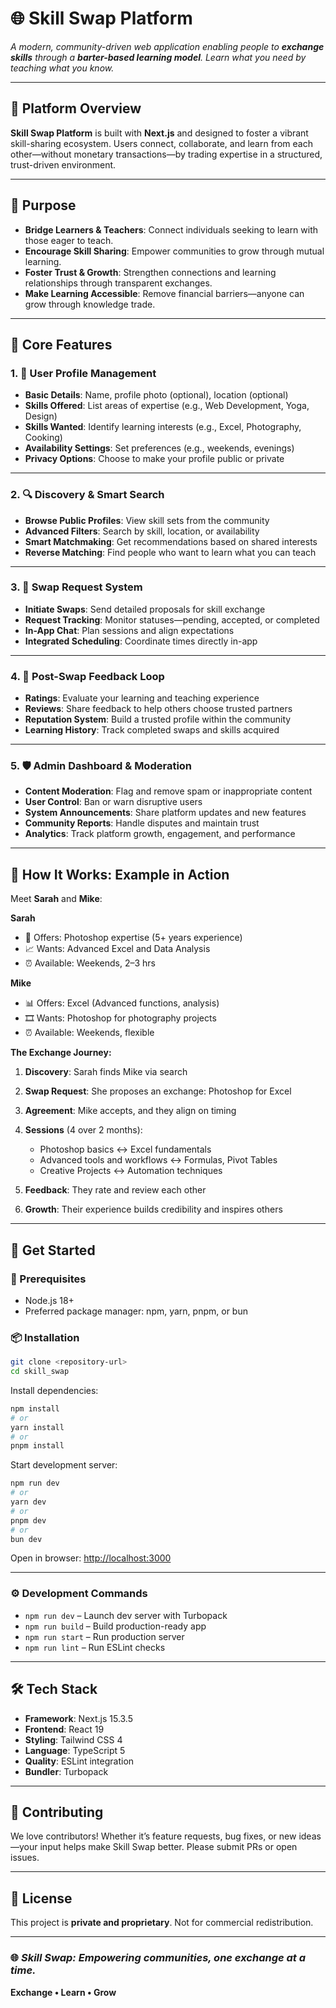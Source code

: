 # 🌐 Skill Swap Platform

*A modern, community-driven web application enabling people to **exchange skills** through a **barter-based learning model**. Learn what you need by teaching what you know.*

---

## 🎯 Platform Overview

**Skill Swap Platform** is built with **Next.js** and designed to foster a vibrant skill-sharing ecosystem. Users connect, collaborate, and learn from each other—without monetary transactions—by trading expertise in a structured, trust-driven environment.

---

## 🌟 Purpose

* **Bridge Learners & Teachers**: Connect individuals seeking to learn with those eager to teach.
* **Encourage Skill Sharing**: Empower communities to grow through mutual learning.
* **Foster Trust & Growth**: Strengthen connections and learning relationships through transparent exchanges.
* **Make Learning Accessible**: Remove financial barriers—anyone can grow through knowledge trade.

---

## 🔑 Core Features

### 1. 👤 User Profile Management

* **Basic Details**: Name, profile photo (optional), location (optional)
* **Skills Offered**: List areas of expertise (e.g., Web Development, Yoga, Design)
* **Skills Wanted**: Identify learning interests (e.g., Excel, Photography, Cooking)
* **Availability Settings**: Set preferences (e.g., weekends, evenings)
* **Privacy Options**: Choose to make your profile public or private

---

### 2. 🔍 Discovery & Smart Search

* **Browse Public Profiles**: View skill sets from the community
* **Advanced Filters**: Search by skill, location, or availability
* **Smart Matchmaking**: Get recommendations based on shared interests
* **Reverse Matching**: Find people who want to learn what you can teach

---

### 3. 🤝 Swap Request System

* **Initiate Swaps**: Send detailed proposals for skill exchange
* **Request Tracking**: Monitor statuses—pending, accepted, or completed
* **In-App Chat**: Plan sessions and align expectations
* **Integrated Scheduling**: Coordinate times directly in-app

---

### 4. 🌟 Post-Swap Feedback Loop

* **Ratings**: Evaluate your learning and teaching experience
* **Reviews**: Share feedback to help others choose trusted partners
* **Reputation System**: Build a trusted profile within the community
* **Learning History**: Track completed swaps and skills acquired

---

### 5. 🛡️ Admin Dashboard & Moderation

* **Content Moderation**: Flag and remove spam or inappropriate content
* **User Control**: Ban or warn disruptive users
* **System Announcements**: Share platform updates and new features
* **Community Reports**: Handle disputes and maintain trust
* **Analytics**: Track platform growth, engagement, and performance

---

## 🔄 How It Works: Example in Action

Meet **Sarah** and **Mike**:

**Sarah**

* 🎨 Offers: Photoshop expertise (5+ years experience)
* 📈 Wants: Advanced Excel and Data Analysis
* ⏰ Available: Weekends, 2–3 hrs

**Mike**

* 📊 Offers: Excel (Advanced functions, analysis)
* 🎞 Wants: Photoshop for photography projects
* ⏰ Available: Weekends, flexible

**The Exchange Journey:**

1. **Discovery**: Sarah finds Mike via search
2. **Swap Request**: She proposes an exchange: Photoshop for Excel
3. **Agreement**: Mike accepts, and they align on timing
4. **Sessions** (4 over 2 months):

   * Photoshop basics ↔ Excel fundamentals
   * Advanced tools and workflows ↔ Formulas, Pivot Tables
   * Creative Projects ↔ Automation techniques
5. **Feedback**: They rate and review each other
6. **Growth**: Their experience builds credibility and inspires others

---

## 🚀 Get Started

### 🔧 Prerequisites

* Node.js 18+
* Preferred package manager: npm, yarn, pnpm, or bun

### 📦 Installation

```bash
git clone <repository-url>
cd skill_swap
```

Install dependencies:

```bash
npm install
# or
yarn install
# or
pnpm install
```

Start development server:

```bash
npm run dev
# or
yarn dev
# or
pnpm dev
# or
bun dev
```

Open in browser:
[http://localhost:3000](http://localhost:3000)

---

### ⚙️ Development Commands

* `npm run dev` – Launch dev server with Turbopack
* `npm run build` – Build production-ready app
* `npm run start` – Run production server
* `npm run lint` – Run ESLint checks

---

## 🛠️ Tech Stack

* **Framework**: Next.js 15.3.5
* **Frontend**: React 19
* **Styling**: Tailwind CSS 4
* **Language**: TypeScript 5
* **Quality**: ESLint integration
* **Bundler**: Turbopack

---

## 🤝 Contributing

We love contributors!
Whether it’s feature requests, bug fixes, or new ideas—your input helps make Skill Swap better. Please submit PRs or open issues.

---

## 📄 License

This project is **private and proprietary**. Not for commercial redistribution.

---

### 🌐 *Skill Swap: Empowering communities, one exchange at a time.*

**Exchange • Learn • Grow**

